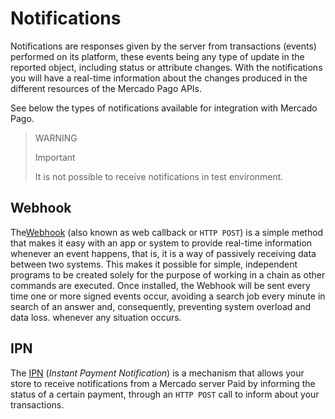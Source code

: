 # Notifications

Notifications are responses given by the server from transactions (events) performed on its platform, these events being any type of update in the reported object, including status or attribute changes. With the notifications you will have a real-time information about the changes produced in the different resources of the Mercado Pago APIs.
 
See below the types of notifications available for integration with Mercado Pago.

> WARNING
>
> Important
>
> It is not possible to receive notifications in test environment.

## Webhook

The[Webhook](https://www.mercadopago[FAKER][URL][DOMAIN]/developers/en/guides/notifications/webhooks) (also known as web callback or `HTTP POST`) is a simple method that makes it easy with an app or system to provide real-time information whenever an event happens, that is, it is a way of passively receiving data between two systems. This makes it possible for simple, independent programs to be created solely for the purpose of working in a chain as other commands are executed.
Once installed, the Webhook will be sent every time one or more signed events occur, avoiding a search job every minute in search of an answer and, consequently, preventing system overload and data loss. whenever any situation occurs.

## IPN

The [IPN](https://www.mercadopago[FAKER][URL][DOMAIN]/developers/en/guides/notifications/ipn) (_Instant Payment Notification_) is a mechanism that allows your store to receive notifications from a Mercado server Paid by informing the status of a certain payment, through an `HTTP POST` call to inform about your transactions.